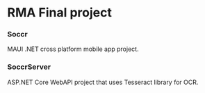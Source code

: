 # RMA Final project

### Soccr
MAUI .NET cross platform mobile app project.

### SoccrServer
ASP.NET Core WebAPI project that uses Tesseract library for OCR.